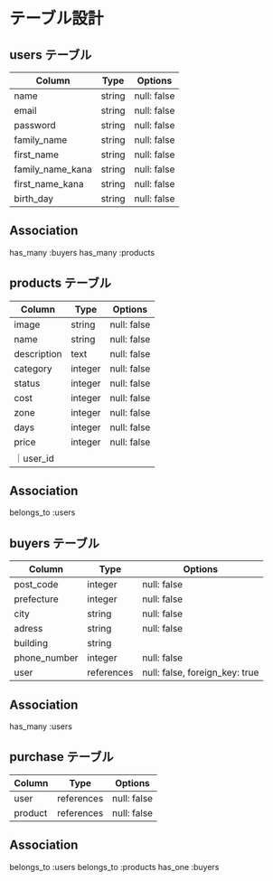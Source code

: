 # テーブル設計

## users テーブル

| Column           | Type   | Options     | 
|----------------- | ------ | ----------- |   
| name             | string | null: false |
| email            | string | null: false |
| password         | string | null: false |
| family_name      | string | null: false |
| first_name       | string | null: false |
| family_name_kana | string | null: false |
| first_name_kana  | string | null: false |
| birth_day        | string | null: false |

## Association
has_many :buyers
has_many :products

## products テーブル

| Column      | Type       | Options                        |
| ----------- | ---------- | ------------------------------ | 
| image       | string     | null: false                    |
| name        | string     | null: false                    |
| description | text       | null: false                    |
| category    | integer    | null: false                    |
| status      | integer    | null: false                    |
| cost        | integer    | null: false                    |
| zone        | integer    | null: false                    |
| days        | integer    | null: false                    |
| price       | integer    | null: false                    |
｜user_id    |

## Association
belongs_to :users

## buyers テーブル

| Column       | Type        | Options                        |
| ------------ | ----------- | ------------------------------ |
| post_code    | integer     | null: false                    |
| prefecture   | integer     | null: false                    |
| city         | string      | null: false                    |
| adress       | string      | null: false                    |
| building     | string      |                                |
| phone_number | integer     | null: false                    |
| user         | references  | null: false, foreign_key: true |

## Association
has_many :users

## purchase テーブル

| Column  | Type       |  Options    |
| ------- | ---------- | ----------- |
| user    | references | null: false |
| product | references | null: false |

## Association
belongs_to :users
belongs_to :products
has_one :buyers